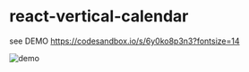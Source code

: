 # react-vertical-calendar

see DEMO https://codesandbox.io/s/6y0ko8p3n3?fontsize=14

![demo](https://user-images.githubusercontent.com/2202197/54497546-491e4a80-493f-11e9-8275-7a32ee9bede7.gif)

